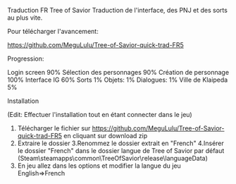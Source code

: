 Traduction FR Tree of Savior
Traduction de l'interface, des PNJ et des sorts au plus vite.

Pour télécharger l'avancement:

https://github.com/MeguLulu/Tree-of-Savior-quick-trad-FR5

Progression:

Login screen 90%
Sélection des personnages 90%
Création de personnage 100%
Interface IG 60%
Sorts 1%
Objets: 1%
Dialogues: 1%
Ville de Klaipeda 5%

Installation

(Edit: Effectuer l'installation tout en étant connecter dans le jeu)

1. Télécharger le fichier sur https://github.com/MeguLulu/Tree-of-Savior-quick-trad-FR5 en cliquant sur download zip
2. Extraire le dossier
3.Renommez le dossier extrait en "French"
4.Insérer le dossier "French" dans le dossier langue de Tree of Savior par défaut (Steam\steamapps\common\TreeOfSavior\release\languageData)
5. En jeu allez dans les options et modifier la langue du jeu English=>French

